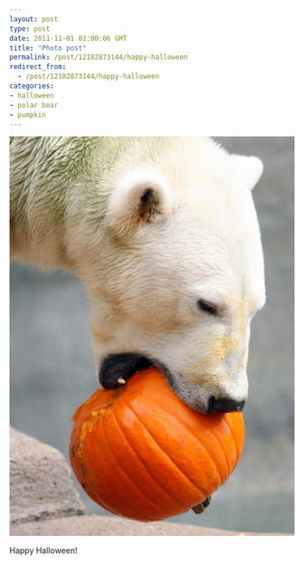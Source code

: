 ```yaml
---
layout: post
type: post
date: 2011-11-01 02:00:06 GMT
title: "Photo post"
permalink: /post/12182873144/happy-halloween
redirect_from: 
  - /post/12182873144/happy-halloween
categories:
- halloween
- polar bear
- pumpkin
---
```

![](/assets/images/tumblr_ltrlttvqMi1qb098no1_1280.jpg)

Happy Halloween!